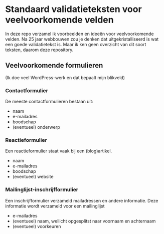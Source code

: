 # Standaard validatieteksten voor veelvoorkomende velden

In deze repo verzamel ik voorbeelden en ideeën voor veelvoorkomende velden. Na 25 jaar webbouwen zou je denken dat uitgekristalliseerd is wat een goede validatietekst is. Maar ik ken geen overzicht van dit soort teksten, daarom deze repository. 

## Veelvoorkomende formulieren
(Ik doe veel WordPress-werk en dat bepaalt mijn blikveld)


### Contactformulier

De meeste contactformulieren bestaan uit:

* naam
* e-mailadres
* boodschap
* (eventueel) onderwerp


### Reactieformulier

Een reactieformulier staat vaak bij een (blog)artikel.

* naam
* e-mailadres
* boodschap
* (eventueel) website

### Mailinglijst-inschrijfformulier

Een inschrijfformulier verzameld mailadressen en andere informatie. Deze informatie wordt verzameld voor een mailinglijst

* e-mailadres
* (eventueel) naam, wellicht opgesplitst naar voornaam en achternaam
* (eventueel) voorkeuren

